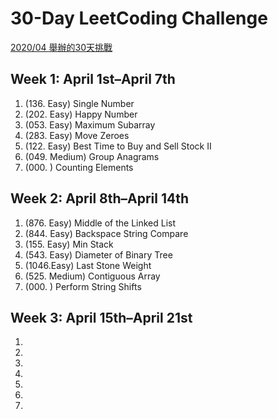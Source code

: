 # 30-Day LeetCoding Challenge
[2020/04 舉辦的30天挑戰](https://leetcode.com/explore/challenge/card/30-day-leetcoding-challenge/528/week-1/)

## Week 1: April 1st–April 7th

1. (136. Easy) Single Number
2. (202. Easy) Happy Number
3. (053. Easy) Maximum Subarray
4. (283. Easy) Move Zeroes
5. (122. Easy) Best Time to Buy and Sell Stock II
6. (049. Medium) Group Anagrams
7. (000. ) Counting Elements

## Week 2: April 8th–April 14th

1. (876. Easy) Middle of the Linked List
2. (844. Easy) Backspace String Compare
3. (155. Easy) Min Stack
4. (543. Easy) Diameter of Binary Tree
5. (1046.Easy) Last Stone Weight
6. (525. Medium) Contiguous Array
7. (000. ) Perform String Shifts

## Week 3: April 15th–April 21st
1. 
2. 
3. 
4. 
5. 
6. 
7. 

